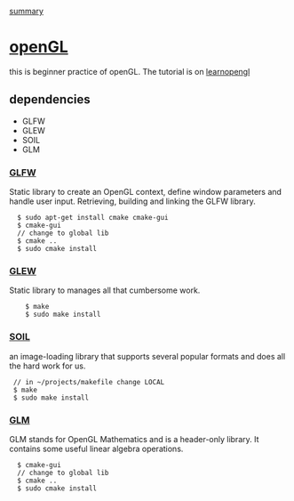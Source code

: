 [summary](https://www.dropbox.com/s/fogb8huysbt53vp/openGL.pdf?dl=0)
# [openGL](https://www.opengl.org/)
this is beginner practice of openGL. The tutorial is on
[learnopengl](https://learnopengl.com/ )
## dependencies
  * GLFW 
  * GLEW
  * SOIL
  * GLM
### [GLFW]( http://www.glfw.org/download.html )
Static library to create an OpenGL context, define window parameters and handle user input. Retrieving, building and linking the GLFW library.

      $ sudo apt-get install cmake cmake-gui
      $ cmake-gui
      // change to global lib
      $ cmake ..
      $ sudo cmake install
### [GLEW]( http://glew.sourceforge.net/index.html ) 
Static library to manages all that cumbersome work.
       
        $ make 
        $ sudo make install

### [SOIL]( http://www.lonesock.net/soil.html)
an image-loading library that supports several popular formats and does all the hard work for us.
     
     // in ~/projects/makefile change LOCAL
     $ make
     $ sudo make install


### [GLM]( http://glm.g-truc.net/0.9.5/index.html)
GLM stands for OpenGL Mathematics and is a header-only library. It contains some useful linear algebra operations.

      $ cmake-gui
      // change to global lib
      $ cmake ..
      $ sudo cmake install
